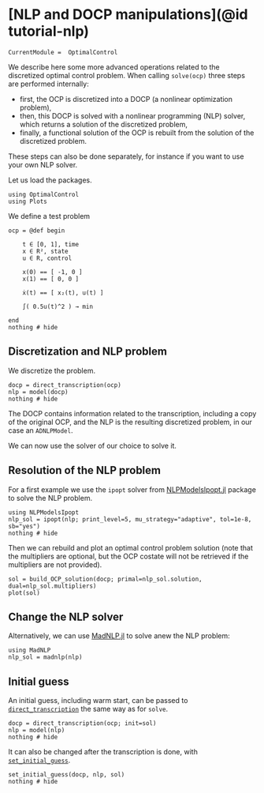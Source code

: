 # [NLP and DOCP manipulations](@id tutorial-nlp)

```@meta
CurrentModule =  OptimalControl
```

We describe here some more advanced operations related to the discretized optimal control problem.
When calling `solve(ocp)` three steps are performed internally:

- first, the OCP is discretized into a DOCP (a nonlinear optimization problem),
- then, this DOCP is solved with a nonlinear programming (NLP) solver, which returns a solution of the discretized problem,
- finally, a functional solution of the OCP is rebuilt from the solution of the discretized problem.

These steps can also be done separately, for instance if you want to use your own NLP solver. 

Let us load the packages.

```@example main-nlp
using OptimalControl
using Plots
```

We define a test problem

```@example main-nlp
ocp = @def begin

    t ∈ [0, 1], time
    x ∈ R², state
    u ∈ R, control

    x(0) == [ -1, 0 ]
    x(1) == [ 0, 0 ]

    ẋ(t) == [ x₂(t), u(t) ]

    ∫( 0.5u(t)^2 ) → min

end
nothing # hide
```

## Discretization and NLP problem

We discretize the problem.

```@example main-nlp
docp = direct_transcription(ocp)
nlp = model(docp)
nothing # hide
```

The DOCP contains information related to the transcription, including a copy of the original OCP, and the NLP is the resulting discretized problem, in our case an `ADNLPModel`.

We can now use the solver of our choice to solve it.

## Resolution of the NLP problem

For a first example we use the `ipopt` solver from [NLPModelsIpopt.jl](https://jso.dev/NLPModelsIpopt.jl) package to solve the NLP problem.

```@example main-nlp
using NLPModelsIpopt
nlp_sol = ipopt(nlp; print_level=5, mu_strategy="adaptive", tol=1e-8, sb="yes")
nothing # hide
```

Then we can rebuild and plot an optimal control problem solution (note that the multipliers are optional, but the OCP costate will not be retrieved if the multipliers are not provided).

```@example main-nlp
sol = build_OCP_solution(docp; primal=nlp_sol.solution, dual=nlp_sol.multipliers)
plot(sol)
```
## Change the NLP solver

Alternatively, we can use [MadNLP.jl](https://madnlp.github.io/MadNLP.jl) to solve anew the NLP problem:

```@example main-nlp
using MadNLP
nlp_sol = madnlp(nlp)
```

## Initial guess

An initial guess, including warm start, can be passed to [`direct_transcription`](https://control-toolbox.org/OptimalControl.jl/stable/dev-ctdirect.html#CTDirect.direct_transcription-Tuple{Model,%20Vararg{Any}}) the same way as for `solve`.

```@example main-nlp
docp = direct_transcription(ocp; init=sol)
nlp = model(nlp)
nothing # hide
```

It can also be changed after the transcription is done, with  [`set_initial_guess`](https://control-toolbox.org/OptimalControl.jl/stable/dev-ctdirect.html#CTDirect.set_initial_guess-Tuple{CTDirect.DOCP,%20Any,%20Any}).

```@example main-nlp
set_initial_guess(docp, nlp, sol)
nothing # hide
```
